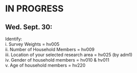 # IN PROGRESS
## Wed. Sept. 30:
Identify: \
i.	Survey Weights = hv005 \
ii.	Number of Household Members = hv009 \
iii.	Location of your selected research area = hv025 (by adm1) \
iv.	Gender of household members = hv010 & hv011 \
v.	Age of household members = hv220
